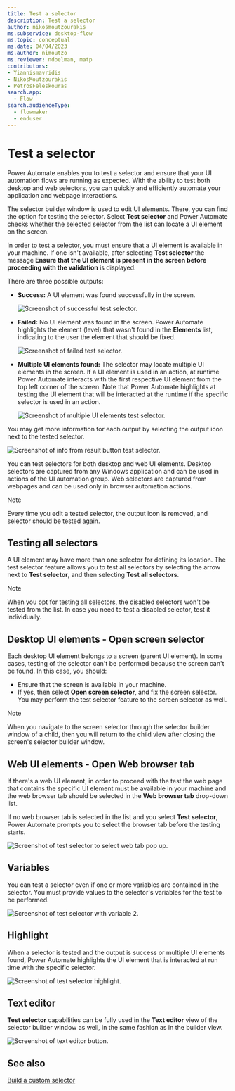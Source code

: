 ```yaml
---
title: Test a selector
description: Test a selector
author: nikosmoutzourakis
ms.subservice: desktop-flow
ms.topic: conceptual
ms.date: 04/04/2023
ms.author: nimoutzo
ms.reviewer: ndoelman, matp
contributors:
- Yiannismavridis
- NikosMoutzourakis
- PetrosFeleskouras
search.app: 
  - Flow
search.audienceType: 
  - flowmaker
  - enduser
---
```

# Test a selector

Power Automate enables you to test a selector and ensure that your UI automation flows are running as expected. With the ability to test both desktop and web selectors, you can quickly and efficiently automate your application and webpage interactions.  

The selector builder window is used to edit UI elements. There, you can find the option for testing the selector. Select **Test selector** and Power Automate checks whether the selected selector from the list can locate a UI element on the screen.

<!-- ![Screenshot of test selector button.](media/test-selectors/test-selector-button.png) -->

In order to test a selector, you must ensure that a UI element is available in your machine. If one isn't available, after selecting **Test selector** the message **Ensure that the UI element is present in the screen before proceeding with the validation** is displayed.

<!-- Screenshot of messages arent localizable or accessbile ![Screenshot of initial message for test selector.](media/test-selectors/test-selector-initial-message.png) -->

There are three possible outputs: 
* **Success:** A UI element was found successfully in the screen. 

  ![Screenshot of successful test selector.](media/test-selectors/test-selector-success.png)

* **Failed:** No UI element was found in the screen. Power Automate highlights the element (level) that wasn't found in the **Elements** list, indicating to the user the element that should be fixed.

  ![Screenshot of failed test selector.](media/test-selectors/test-selector-fail.png)

* **Multiple UI elements found:** The selector may locate multiple UI elements in the screen. If a UI element is used in an action, at runtime Power Automate interacts with the first respective UI element from the top left corner of the screen. Note that Power Automate highlights at testing the UI element that will be interacted at the runtime if the specific selector is used in an action.

  ![Screenshot of multiple UI elements test selector.](media/test-selectors/test-selector-multiple.png)

You may get more information for each output by selecting the output icon next to the tested selector.  

![Screenshot of info from result button test selector.](media/test-selectors/test-selector-button-on-result.png)

You can test selectors for both desktop and web UI elements. Desktop selectors are captured from any Windows application and can be used in actions of the UI automation group. Web selectors are captured from webpages and can be used only in browser automation actions.  

> [!NOTE]
> Every time you edit a tested selector, the output icon is removed, and selector should be tested again.  

## Testing all selectors

A UI element may have more than one selector for defining its location. The test selector feature allows you to test all selectors by selecting the arrow next to **Test selector**, and then selecting **Test all selectors**.

<!-- ![Screenshot of test selector test all selectors.](media/test-selectors/test-selector-test-all.png) -->

> [!NOTE]
> When you opt for testing all selectors, the disabled selectors won't be tested from the list. In case you need to test a disabled selector, test it individually.  

## Desktop UI elements - Open screen selector

Each desktop UI element belongs to a screen (parent UI element). In some cases, testing of the selector can't be performed because the screen can't be found. In this case, you should: 

- Ensure that the screen is available in your machine. 
- If yes, then select **Open screen selector**, and fix the screen selector. You may perform the test selector feature to the screen selector as well.  

<!-- ![Screenshot of test selector open screen.](media/test-selectors/open-screen-selector.png) -->

> [!NOTE]
> When you navigate to the screen selector through the selector builder window of a child, then you will return to the child view after closing the screen's selector builder window.

## Web UI elements - Open Web browser tab

If there's a web UI element, in order to proceed with the test the web page that contains the specific UI element must be available in your machine and the web browser tab should be selected in the **Web browser tab** drop-down list.
 
<!-- ![Screenshot of test selector to select web tab.](media/test-selectors/test-selector-select-web-tab.png)

![Screenshot of test selector web tab drop down.](media/test-selectors/test-selector-select-web-tab-dropdown.png)

![Screenshot of test selector web tab selected.](media/test-selectors/test-selector-select-web-tab-selected.png)  -->

If no web browser tab is selected in the list and you select **Test selector**, Power Automate prompts you to select the browser tab before the testing starts.

![Screenshot of test selector to select web tab pop up.](media/test-selectors/test-selector-select-web-tab-runtime.png)

## Variables 

You can test a selector even if one or more variables are contained in the selector. You must provide values to the selector's variables for the test to be performed.

<!-- ![Screenshot of test selector with variable.](media/test-selectors/test-selector-variables-1.png) -->

![Screenshot of test selector with variable 2.](media/test-selectors/test-selector-variables-2.png)

## Highlight 

When a selector is tested and the output is success or multiple UI elements found, Power Automate highlights the UI element that is interacted at run time with the specific selector.

![Screenshot of test selector highlight.](media/test-selectors/test-selector-highlight.png)

## Text editor

**Test selector** capabilities can be fully used in the **Text editor** view of the selector builder window as well, in the same fashion as in the builder view.

![Screenshot of text editor button.](media/test-selectors/test-selector-select-text-editor.png)

## See also

[Build a custom selector](build-custom-selectors.md)
